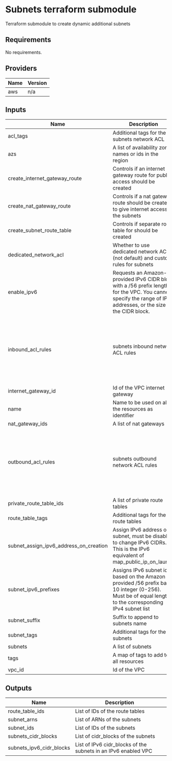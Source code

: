 # Subnets terraform submodule

Terraform submodule to create dynamic additional subnets

<!-- BEGINNING OF PRE-COMMIT-TERRAFORM DOCS HOOK -->
## Requirements

No requirements.

## Providers

| Name | Version |
|------|---------|
| aws | n/a |

## Inputs

| Name | Description | Type | Default | Required |
|------|-------------|------|---------|:--------:|
| acl\_tags | Additional tags for the subnets network ACL | `map(string)` | `{}` | no |
| azs | A list of availability zones names or ids in the region | `list(string)` | `[]` | no |
| create\_internet\_gateway\_route | Controls if an internet gateway route for public access should be created | `bool` | `false` | no |
| create\_nat\_gateway\_route | Controls if a nat gateway route should be created to give internet access to the subnets | `bool` | `false` | no |
| create\_subnet\_route\_table | Controls if separate route table for should be created | `bool` | `false` | no |
| dedicated\_network\_acl | Whether to use dedicated network ACL (not default) and custom rules for subnets | `bool` | `false` | no |
| enable\_ipv6 | Requests an Amazon-provided IPv6 CIDR block with a /56 prefix length for the VPC. You cannot specify the range of IP addresses, or the size of the CIDR block. | `bool` | `false` | no |
| inbound\_acl\_rules | subnets inbound network ACL rules | `list(map(string))` | <pre>[<br>  {<br>    "cidr_block": "0.0.0.0/0",<br>    "from_port": 0,<br>    "protocol": "-1",<br>    "rule_action": "allow",<br>    "rule_number": 100,<br>    "to_port": 0<br>  }<br>]</pre> | no |
| internet\_gateway\_id | Id of the VPC internet gateway | `string` | n/a | yes |
| name | Name to be used on all the resources as identifier | `string` | `""` | no |
| nat\_gateway\_ids | A list of nat gateways | `list(string)` | n/a | yes |
| outbound\_acl\_rules | subnets outbound network ACL rules | `list(map(string))` | <pre>[<br>  {<br>    "cidr_block": "0.0.0.0/0",<br>    "from_port": 0,<br>    "protocol": "-1",<br>    "rule_action": "allow",<br>    "rule_number": 100,<br>    "to_port": 0<br>  }<br>]</pre> | no |
| private\_route\_table\_ids | A list of private route tables | `list(string)` | n/a | yes |
| route\_table\_tags | Additional tags for the route tables | `map(string)` | `{}` | no |
| subnet\_assign\_ipv6\_address\_on\_creation | Assign IPv6 address on subnet, must be disabled to change IPv6 CIDRs. This is the IPv6 equivalent of map\_public\_ip\_on\_launch | `bool` | `null` | no |
| subnet\_ipv6\_prefixes | Assigns IPv6 subnet id based on the Amazon provided /56 prefix base 10 integer (0-256). Must be of equal length to the corresponding IPv4 subnet list | `list` | `[]` | no |
| subnet\_suffix | Suffix to append to subnets name | `string` | `""` | no |
| subnet\_tags | Additional tags for the subnets | `map(string)` | `{}` | no |
| subnets | A list of subnets | `list(string)` | n/a | yes |
| tags | A map of tags to add to all resources | `map(string)` | `{}` | no |
| vpc\_id | Id of the VPC | `string` | n/a | yes |

## Outputs

| Name | Description |
|------|-------------|
| route\_table\_ids | List of IDs of the route tables |
| subnet\_arns | List of ARNs of the subnets |
| subnet\_ids | List of IDs of the subnets |
| subnets\_cidr\_blocks | List of cidr\_blocks of the subnets |
| subnets\_ipv6\_cidr\_blocks | List of IPv6 cidr\_blocks of the subnets in an IPv6 enabled VPC |

<!-- END OF PRE-COMMIT-TERRAFORM DOCS HOOK -->
